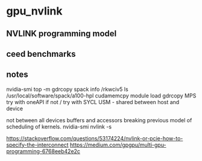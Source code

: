 # gpu_nvlink

## NVLINK programming model

## ceed benchmarks

## notes

nvidia-smi top -m
gdrcopy
spack info /rkwciv5
ls /usr/local/software/spack/a100-hpl
cudamemcpy
module load gdrcopy
MPS
try with oneAPI  if not / try with SYCL
USM - shared between host and device


not between all devices
buffers and accessors
breaking previous model of scheduling of kernels.
nvidia-smi nvlink -s


https://stackoverflow.com/questions/53174224/nvlink-or-pcie-how-to-specify-the-interconnect
https://medium.com/gpgpu/multi-gpu-programming-6768eeb42e2c
